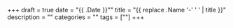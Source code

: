 +++
draft = true
date = "{{ .Date }}""
title = "{{ replace .Name '-' ' ' | title }}"
description = ""
categories = ""
tags = [""]
+++
